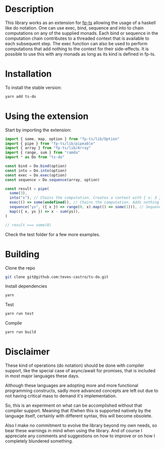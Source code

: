 # Description

This library works as an extension for [fp-ts](https://github.com/gcanti/fp-ts) allowing the usage of a haskell like do notation. One can use exec, bind, sequence and into to chain computations on any of the supplied monads.
Each bind or sequence in the computation chain contributes to a threaded context that is available to each subsequent step. The exec function can also be used to perform computations that add nothing to the context for their side-effects.
It is possible to use this with any monads as long as its kind is defined in fp-ts.

# Installation

To install the stable version:

```bash
yarn add ts-do
```

# Using the extension

Start by importing the extension:

```typescript
import { some, map, option } from "fp-ts/lib/Option"
import { pipe } from "fp-ts/lib/pipeable"
import { array } from "fp-ts/lib/Array"
import { range, sum } from "ramda"
import * as Do from "ts-do"

const bind = Do.bind(option)
const into = Do.into(option)
const exec = Do.exec(option)
const sequence = Do.sequence(array, option)

const result = pipe(
  some(3),
  into("x"), // Chains the computation. Creates a context with { x: 3 }
  exec(() => some(undefined)), // Chains the computation. Adds nothing to the context
  sequence("ys", ({ x }) => range(0, x).map(() => some(1))), // Sequences computations. Adds { ys: [1, 1, 1] } to the context
  map(({ x, ys }) => x - sum(ys)),
)

// result === some(0)
```

Check the test folder for a few more examples.

# Building

Clone the repo

```bash
git clone git@github.com:teves-castro/ts-do.git
```

Install dependencies

```bash
yarn
```

Test

```bash
yarn run test
```

Compile

```bash
yarn run build
```

# Disclaimer

These kind of operations (do notation) should be done with compiler support, like the special case of async/await for promises, that is included in most major languages these days.

Although these languages are adopting more and more functional programming constructs, sadly more advanced concepts are left out due to not having critical mass to demand it's implementation.

So, this is an experiment on what can be accomplished without that compiler support. Meaning that if/when this is supported natively by the language itself, certainly with different syntax, this will become obsolete.

Also I make no commitment to evolve the library beyond my own needs, so bear these warnings in mind when using the library.
And of course I appreciate any comments and suggestions on how to improve or on how I completely blundered something.
